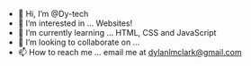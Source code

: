 - 👋 Hi, I’m @Dy-tech
- 👀 I’m interested in ... Websites!
- 🌱 I’m currently learning ... HTML, CSS and JavaScript
- 💞️ I’m looking to collaborate on ... 
- 📫 How to reach me ... email me at dylanlmclark@gmail.com

<!---
Dy-tech/Dy-tech is a ✨ special ✨ repository because its `README.md` (this file) appears on your GitHub profile.
You can click the Preview link to take a look at your changes.
--->
